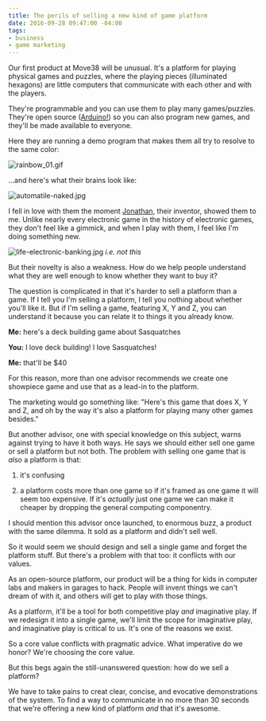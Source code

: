 ```yaml
---
title: The perils of selling a new kind of game platform
date: 2016-09-28 09:47:00 -04:00
tags:
- business
- game marketing
---
```


Our first product at Move38 will be unusual. It's a platform for playing physical games and puzzles, where the playing pieces (illuminated hexagons) are little computers that communicate with each other and with the players.

They're programmable and you can use them to play many games/puzzles. They're open source ([Arduino!](https://www.arduino.cc/)) so you can also program new games, and they'll be made available  to everyone.

Here they are running a demo program that makes them all try to resolve to the same color:

![rainbow_01.gif](/uploads/rainbow_01.gif)

...and here's what their brains look like:

![automatile-naked.jpg](/uploads/automatile-naked.jpg)

I fell in love with them the moment [Jonathan](http://cargo.jonathanbobrow.com/), their inventor, showed them to me. Unlike nearly every electronic game in the history of electronic games, they don't feel like a gimmick, and when I play with them, I feel like I'm doing something new.

![life-electronic-banking.jpg](/uploads/life-electronic-banking.jpg) *i.e. not this*

But their novelty is also a weakness. How do we help people understand what they are well enough to know whether they want to buy it?

The question is complicated in that it's harder to sell a platform than a game. If I tell you I'm selling a platform, I tell you nothing about whether you'll like it. But if I'm selling a game, featuring X, Y and Z, you can understand it because you can relate it to things it you already know.

**Me:** here's a deck building game about Sasquatches

**You:** I love deck building! I love Sasquatches!

**Me:** that'll be $40

For this reason, more than one advisor recommends we create one showpiece game and use that as a lead-in to the platform.

The marketing would go something like: "Here's this game that does X, Y and Z, and oh by the way it's also a platform for playing many other games besides."

But another advisor, one with special knowledge on this subject, warns against trying to have it both ways. He says we should either sell one game or sell a platform but not both. The problem with selling one game that is *also* a platform is that:

1. it's confusing

2. a platform costs more than one game so if it's framed as one game it will seem too expensive. If it's *actually* just one game we can make it cheaper by dropping the general computing componentry.

I should mention this advisor once launched, to enormous buzz, a product with the same dilemma. It sold as a platform and didn't sell well.

So it would seem we should design and sell a single game and forget the platform stuff. But there's a problem with that too: it conflicts with our values.

As an open-source platform, our product will be a thing for kids in computer labs and makers in garages to hack. People will invent things we can't dream of with it, and others will get to play with those things.

As a platform, it'll be a tool for both competitive play *and* imaginative play.  If we redesign it into a single game, we'll limit the scope for imaginative play, and imaginative play is critical to us. It's one of the reasons we exist.

So a core value conflicts with pragmatic advice. What imperative do we honor? We're choosing the core value.

But this begs again the still-unanswered question: how do we sell a platform?

We have to take pains to creat clear, concise, and evocative demonstrations of the system. To find a way to communicate in no more than 30 seconds that we're offering a new kind of platform *and* that it's awesome.  